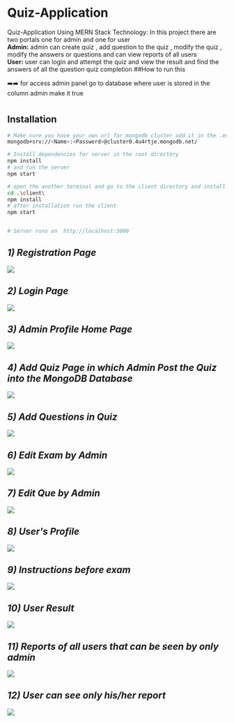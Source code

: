 
# Quiz-Application
Quiz-Application Using MERN Stack Technology: In this project there are two portals one for admin and one for user <br><b>Admin:</b> admin can create quiz , add question to the quiz , modify the quiz , modify the answers or questions and can view reports of all users <br><b>User:</b> user can login and attempt the quiz and view the result and find the answers of all the question  quiz completion
##How to run this 

➡️➡️ for access admin panel go to database where user is stored in the column admin make it true
#
## Installation

```bash
# Make sure you have your own url for mongodb cluster add it in the .env file to store data in your databases for Ex-
mongodb+srv://<Name>:<Password>@cluster0.4u4rtje.mongodb.net/

# Install dependencies for server in the root directory
npm install
# and run the server
npm start

# open the another terminal and go to the client directory and install the dependencies for client
cd .\client\
npm install
# after installation run the client
npm start


# Server runs on  http://localhost:3000
```



<i><h2>1) Registration Page</h2></i>
<img src="https://github.com/kanishkpatel1/Quiz-Application/blob/main/images/register.png"/>
<i><h2>2) Login Page</h2></i>
<img src="https://github.com/kanishkpatel1/Quiz-Application/blob/main/images/login.png"/>
<i><h2>3) Admin Profile Home Page</h2></i>
<img src="https://github.com/kanishkpatel1/Quiz-Application/blob/main/images/admin_homepage.png"/>
<i><h2>4) Add Quiz Page in which Admin Post the Quiz into the MongoDB Database</h2></i>
<img src="https://github.com/kanishkpatel1/Quiz-Application/blob/main/images/admin_add_exam.png"/>
<i><h2>5) Add Questions in Quiz </h2></i>
<img src="https://github.com/kanishkpatel1/Quiz-Application/blob/main/images/admin_add_ques.png"/>
<i><h2>6) Edit Exam by Admin </h2></i>
<img src="https://github.com/kanishkpatel1/Quiz-Application/blob/main/images/admin_edit_exam.png"/>
<i><h2>7) Edit Que by Admin </h2></i>
<img src="https://github.com/kanishkpatel1/Quiz-Application/blob/main/images/admin_edit_que.png"/>
<i><h2>8) User's Profile </h2></i>
<img src="https://github.com/kanishkpatel1/Quiz-Application/blob/main/images/user_home.png"/>
<i><h2>9) Instructions before exam </h2></i>
<img src="https://github.com/kanishkpatel1/Quiz-Application/blob/main/images/User_instruction.png"/>

<i><h2>10) User Result</h2></i>
<img src="https://github.com/kanishkpatel1/Quiz-Application/blob/main/images/user_result.png"/>

<i><h2>11) Reports of all users that can be seen by only admin </h2></i>
<img src="https://github.com/kanishkpatel1/Quiz-Application/blob/main/images/admin_report.png"/>
<i><h2>12) User can see only his/her report </h2></i>
<img src="https://github.com/kanishkpatel1/Quiz-Application/blob/main/images/user_report.png"/>

